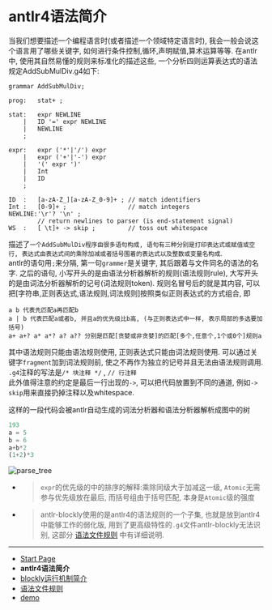 # antlr4语法简介

当我们想要描述一个编程语言时(或者描述一个领域特定语言时), 我会一般会说这个语言用了哪些关键字, 如何进行条件控制,循环,声明赋值,算术运算等等. 在antlr中, 使用其自然易懂的规则来标准化的描述这些, 一个分析四则运算表达式的语法规定AddSubMulDiv.g4如下:
``` antlr
grammar AddSubMulDiv;

prog:   stat+ ; 

stat:   expr NEWLINE
    |   ID '=' expr NEWLINE
    |   NEWLINE
    ;

expr:   expr ('*'|'/') expr
    |   expr ('+'|'-') expr
    |   '(' expr ')'
    |   Int
    |   ID
    ;

ID  :   [a-zA-Z_][a-zA-Z_0-9]+ ; // match identifiers
Int :   [0-9]+ ;                 // match integers
NEWLINE:'\r'? '\n' ; 
        // return newlines to parser (is end-statement signal)
WS  :   [ \t]+ -> skip ;         // toss out whitespace
```
描述了`一个AddSubMulDiv程序由很多语句构成, 语句有三种分别是打印表达式或赋值或空行, 表达式由表达式间的乘除加减或者括号围着的表达式以及整数或变量名构成`.  
antlr的语句用`;`来分隔, 第一句`grammer`是关键字, 其后跟着与文件同名的语法的名字. 之后的语句, 小写开头的是由语法分析器解析的规则(语法规则rule), 大写开头的是由词法分析器解析的记号(词法规则token). 规则名冒号后的就是其内容, 可以把[字符串,正则表达式,语法规则,词法规则]按照类似正则表达式的方式组合, 即
```
a b 代表先匹配a再匹配b
a | b 代表匹配a或者b, 并且a的优先级比b高, (与正则表达式中一样, 表示局部的多选要加括号)
a+ a+? a* a*? a? a?? 分别是匹配[贪婪或非贪婪]的匹配[多个,任意个,1个或0个]规则a
```
其中语法规则只能由语法规则使用, 正则表达式只能由词法规则使用. 可以通过关键字`fragment`加到词法规则前, 使之不再作为独立的记号并且无法由语法规则调用.  
`.g4`注释的写法是`/* 块注释 */` , `// 行注释`  
此外值得注意的约定是最后一行出现的`->`, 可以把代码放置到不同的通道, 例如`-> skip`用来直接扔掉注释以及whitespace.

这样的一段代码会被antlr自动生成的词法分析器和语法分析器解析成图中的树
``` js
193
a = 5
b = 6
a+b*2
(1+2)*3
```
![parse_tree](./img/expr_parse_tree.png)  

+ > `expr`的优先级的中的排序的解释:乘除同级大于加减这一级, `Atomic`无需参与优先级放在最后, 而括号组由于括号匹配, 本身是`Atomic`级的强度  
+ > antlr-blockly使用的是antlr4的语法规则的一个子集, 也就是放到antlr4中能够工作的弱化版, 用到了更高级特性的`.g4`文件antlr-blockly无法识别, 这部分 [语法文件规则](grammerfile.md) 中有详细说明.  

- - -

- [Start Page](README.md)  
- **antlr4语法简介**  
- [blockly运行机制简介](blockly.md)  
- [语法文件规则](grammerfile.md)  
- [demo](demo.md)  
